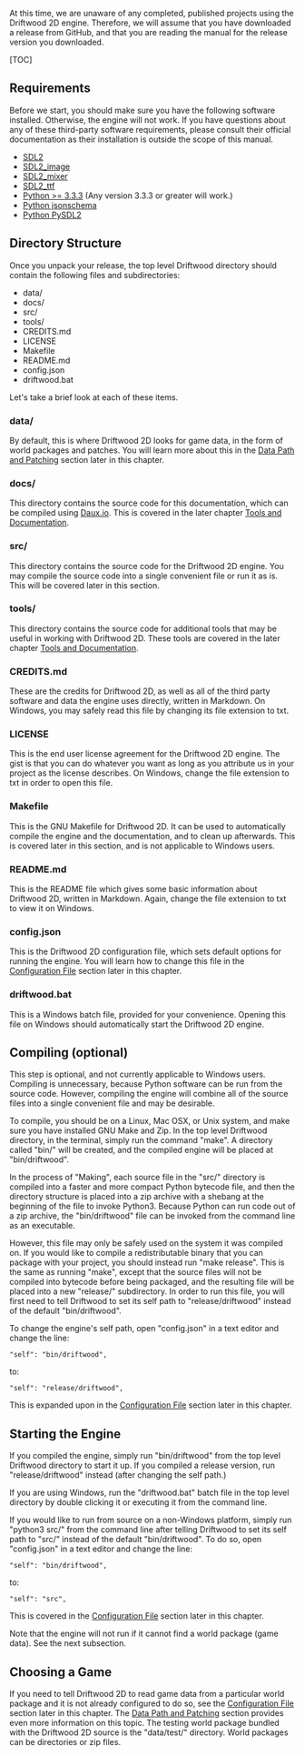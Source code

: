 At this time, we are unaware of any completed, published projects using the Driftwood 2D engine. Therefore, we will assume that you have downloaded a release from GitHub, and that you are reading the manual for the release version you downloaded.

[TOC]


## Requirements

Before we start, you should make sure you have the following software installed. Otherwise, the engine will not work. If you have questions about any of these third-party software requirements, please consult their official documentation as their installation is outside the scope of this manual.

* [SDL2](https://www.libsdl.org/)
* [SDL2_image](https://www.libsdl.org/projects/SDL_image/)
* [SDL2_mixer](https://www.libsdl.org/projects/SDL_mixer/)
* [SDL2_ttf](https://www.libsdl.org/projects/SDL_ttf/)
* [Python >= 3.3.3](https://www.python.org/) (Any version 3.3.3 or greater will work.)
* [Python jsonschema](https://pypi.python.org/pypi/jsonschema)
* [Python PySDL2](https://pypi.python.org/pypi/PySDL2/)


## Directory Structure

Once you unpack your release, the top level Driftwood directory should contain the following files and subdirectories:

* data/
* docs/
* src/
* tools/
* CREDITS.md
* LICENSE
* Makefile
* README.md
* config.json
* driftwood.bat 

Let's take a brief look at each of these items.

### data/

By default, this is where Driftwood 2D looks for game data, in the form of world packages and patches. You will learn more about this in the [Data Path and Patching](Data_Path_and_Patching) section later in this chapter.

### docs/

This directory contains the source code for this documentation, which can be compiled using [Daux.io](https://daux.io/). This is covered in the later chapter [Tools and Documentation](../Tools_and_Documentation).

### src/

This directory contains the source code for the Driftwood 2D engine. You may compile the source code into a single convenient file or run it as is. This will be covered later in this section.

### tools/

This directory contains the source code for additional tools that may be useful in working with Driftwood 2D. These tools are covered in the later chapter [Tools and Documentation](../Tools_and_Documentation).

### CREDITS.md

These are the credits for Driftwood 2D, as well as all of the third party software and data the engine uses directly, written in Markdown. On Windows, you may safely read this file by changing its file extension to txt.

### LICENSE

This is the end user license agreement for the Driftwood 2D engine. The gist is that you can do whatever you want as long as you attribute us in your project as the license describes. On Windows, change the file extension to txt in order to open this file.

### Makefile

This is the GNU Makefile for Driftwood 2D. It can be used to automatically compile the engine and the documentation, and to clean up afterwards. This is covered later in this section, and is not applicable to Windows users.

### README.md

This is the README file which gives some basic information about Driftwood 2D, written in Markdown. Again, change the file extension to txt to view it on Windows.

### config.json

This is the Driftwood 2D configuration file, which sets default options for running the engine. You will learn how to change this file in the [Configuration File](Configuration_File) section later in this chapter.

### driftwood.bat

This is a Windows batch file, provided for your convenience. Opening this file on Windows should automatically start the Driftwood 2D engine.


## Compiling (optional)

This step is optional, and not currently applicable to Windows users. Compiling is unnecessary, because Python software can be run from the source code. However, compiling the engine will combine all of the source files into a single convenient file and may be desirable.

To compile, you should be on a Linux, Mac OSX, or Unix system, and make sure you have installed GNU Make and Zip. In the top level Driftwood directory, in the terminal, simply run the command "make". A directory called "bin/" will be created, and the compiled engine will be placed at "bin/driftwood".

In the process of "Making", each source file in the "src/" directory is compiled into a faster and more compact Python bytecode file, and then the directory structure is placed into a zip archive with a shebang at the beginning of the file to invoke Python3. Because Python can run code out of a zip archive, the "bin/driftwood" file can be invoked from the command line as an executable.

However, this file may only be safely used on the system it was compiled on. If you would like to compile a redistributable binary that you can package with your project, you should instead run "make release". This is the same as running "make", except that the source files will not be compiled into bytecode before being packaged, and the resulting file will be placed into a new "release/" subdirectory. In order to run this file, you will first need to tell Driftwood to set its self path to "release/driftwood" instead of the default "bin/driftwood".

To change the engine's self path, open "config.json" in a text editor and change the line:

`"self": "bin/driftwood",`

to:

`"self": "release/driftwood",`

This is expanded upon in the [Configuration File](Configuration_File) section later in this chapter.


## Starting the Engine

If you compiled the engine, simply run "bin/driftwood" from the top level Driftwood directory to start it up. If you compiled a release version, run "release/driftwood" instead (after changing the self path.)

If you are using Windows, run the "driftwood.bat" batch file in the top level directory by double clicking it or executing it from the command line.

If you would like to run from source on a non-Windows platform, simply run "python3 src/" from the command line after telling Driftwood to set its self path to "src/" instead of the default "bin/driftwood". To do so, open "config.json" in a text editor and change the line:

`"self": "bin/driftwood",`

to:

`"self": "src",`

This is covered in the [Configuration File](Configuration_File) section later in this chapter.

Note that the engine will not run if it cannot find a world package (game data). See the next subsection.

## Choosing a Game

If you need to tell Driftwood 2D to read game data from a particular world package and it is not already configured to do so, see the [Configuration File](Configuration_File) section later in this chapter. The [Data Path and Patching](Data_Path_and_Patching) section provides even more information on this topic. The testing world package bundled with the Driftwood 2D source is the "data/test/" directory. World packages can be directories or zip files.

